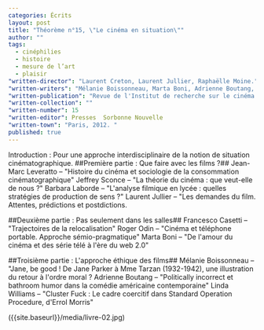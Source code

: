 ```yaml
---
categories: Écrits
layout: post
title: "Théorème n°15, \"Le cinéma en situation\""
author: ""
tags: 
  - cinéphilies
  - histoire
  - mesure de l’art
  - plaisir
"written-director": "Laurent Creton, Laurent Jullier, Raphaëlle Moine."
"written-writers": "Mélanie Boissonneau, Marta Boni, Adrienne Boutang, Francesco Casetti, Laurent Jullier, Barbara Laborde, Roger Odin, Jeffrey Sconce, Linda Williams"
"written-publication": "Revue de l'Institut de recherche sur le cinéma et l'audiovisuel"
"written-collection": ""
"written-number": 15
"written-editor": Presses  Sorbonne Nouvelle
"written-town": "Paris, 2012. "
published: true
---
```




Introduction : Pour une approche interdisciplinaire de la notion de situation cinématographique.
##Première partie : Que faire avec les films ?##
Jean-Marc Leveratto – "Histoire du cinéma et sociologie de la consommation cinématographique"
Jeffrey Sconce – "La théorie du cinéma : que veut-elle de nous ?"
Barbara Laborde – "L'analyse filmique en lycée : quelles stratégies de production de sens ?"
Laurent Jullier – "Les demandes du film. Attentes, prédictions et postdictions.

##Deuxième partie : Pas seulement dans les salles##
Francesco Casetti – "Trajectoires de la relocalisation"
Roger Odin – "Cinéma et téléphone portable. Approche sémio-pragmatique"
Marta Boni – "De l'amour du cinéma et des série télé à l'ère du web 2.0"

##Troisième partie : L'approche éthique des films##
Mélanie Boissonneau – "Jane, be good ! De Jane Parker à Mme Tarzan (1932-1942), une illustration du retour à l'ordre moral ?
Adrienne Boutang – "Politically incorrect et bathroom humor dans la comédie américaine contemporaine"
Linda Williams – "Cluster Fuck : Le cadre coercitif dans Standard Operation Procedure, d'Errol Morris"

({{site.baseurl}}/media/livre-02.jpg)